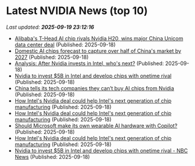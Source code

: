 # Latest NVIDIA News (top 10)
_Last updated: **2025-09-19 23:12:16**_

- [Alibaba's T-Head AI chip rivals Nvidia H20, wins major China Unicom data center deal](https://www.digitimes.com/news/a20250918PD243/alibaba-t-head-design-china-unicom.html) (Published: 2025-09-18)
- [Domestic AI chips forecast to capture over half of China's market by 2027](https://www.digitimes.com/news/a20250917PD230/chips-gaming-market-forecast-2027.html) (Published: 2025-09-18)
- [Analysis: After Nvidia invests in Intel, who's next?](https://www.digitimes.com/news/a20250919VL200/intel-nvidia-x86-investment-partnership.html) (Published: 2025-09-18)
- [Nvidia to invest $5B in Intel and develop chips with onetime rival](https://biztoc.com/x/399477cebe00b1cc) (Published: 2025-09-18)
- [China tells its tech companies they can’t buy AI chips from Nvidia](https://biztoc.com/x/98a1ad36b7b1ab04) (Published: 2025-09-18)
- [How Intel's Nvidia deal could help Intel's next generation of chip manufacturing](https://biztoc.com/x/ad9e93251b75b7a4) (Published: 2025-09-18)
- [How Intel's Nvidia deal could help Intel's next generation of chip manufacturing](https://www.channelnewsasia.com/business/how-intels-nvidia-deal-could-help-intels-next-generation-chip-manufacturing-5357246) (Published: 2025-09-18)
- [Should Microsoft make its own wearable AI hardware with Copilot?](https://www.windowscentral.com/microsoft/windows-11/should-microsoft-make-its-own-wearable-ai-hardware-with-copilot) (Published: 2025-09-18)
- [How Intel's Nvidia deal could help Intel's next generation of chip manufacturing](https://finance.yahoo.com/news/intels-nvidia-deal-could-help-225609117.html) (Published: 2025-09-18)
- [Nvidia to invest $5B in Intel and develop chips with onetime rival - NBC News](https://slashdot.org/firehose.pl?op=view&amp;id=179355538) (Published: 2025-09-18)
